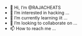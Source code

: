 - 👋 Hi, I’m @RAJACHEATS
- 👀 I’m interested in hacking ...
- 🌱 I’m currently learning iit ...
- 💞️ I’m looking to collaborate on ...
- 📫 How to reach me ...

<!---
RAJACHEATS/RAJACHEATS is a ✨ special ✨ repository because its `README.md` (this file) appears on your GitHub profile.
You can click the Preview link to take a look at your changes.
--->
